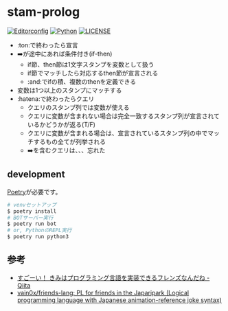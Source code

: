 # stam-prolog

[![Editorconfig](https://github.com/traP-jp/h23s-stam-prolog/actions/workflows/editorconfig.yml/badge.svg)](https://github.com/traP-jp/h23s-stam-prolog/actions/workflows/editorconfig.yml)
[![Python](https://github.com/traP-jp/h23s-stam-prolog/actions/workflows/python.yml/badge.svg)](https://github.com/traP-jp/h23s-stam-prolog/actions/workflows/python.yml)
[![LICENSE](https://img.shields.io/github/license/traP-jp/h23s-stam-prolog)](https://github.com/traP-jp/h23s-stam-prolog/blob/main/LICENSE)

- :ton:で終わったら宣言
- :arrow_right:が途中にあれば条件付き(if-then)
    - if節、then節は1文字スタンプを変数として扱う
    - if節でマッチしたら対応するthen節が宣言される
    - :and:でifの積、複数のthenを定義できる
- 変数は1つ以上のスタンプにマッチする
- :hatena:で終わったらクエリ
    - クエリのスタンプ列では変数が使える
    - クエリに変数が含まれない場合は完全一致するスタンプ列が宣言されているかどうかが返る(T/F)
    - クエリに変数が含まれる場合は、宣言されているスタンプ列の中でマッチするもの全てが列挙される
    - :arrow_right:を含むクエリは、、、忘れた

## development

[Poetry](https://python-poetry.org)が必要です。

```bash
# venvセットアップ
$ poetry install
# BOTサーバー実行
$ poetry run bot
# or, PythonのREPL実行
$ poetry run python3
```

## 参考

- [すごーい！ きみはプログラミング言語を実装できるフレンズなんだね - Qiita](https://qiita.com/vain0x/items/6d3b75f667d3ec7f1d2a)
- [vain0x/friends-lang: PL for friends in the Japaripark (Logical programming language with Japanese animation-reference joke syntax)](https://github.com/vain0x/friends-lang)
